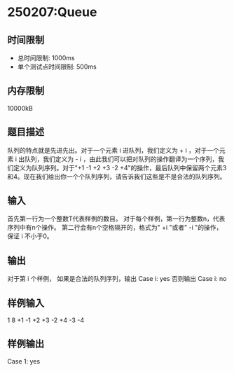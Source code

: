 # 250207:Queue
## 时间限制
- 总时间限制: 1000ms
- 单个测试点时间限制: 500ms  

## 内存限制
10000kB

## 题目描述
队列的特点就是先进先出。对于一个元素 i 进队列，我们定义为 + i ，对于一个元素 i 出队列，我们定义为 - i ，由此我们可以把对队列的操作翻译为一个序列，我们定义为队列序列。对于"+1 -1 +2 +3 -2 +4"的操作，最后队列中保留两个元素3和4。现在我们给出你一个个队列序列，请告诉我们这些是不是合法的队列序列。

## 输入
首先第一行为一个整数T代表样例的数目。
对于每个样例，第一行为整数n，代表序列中有n个操作。
第二行会有n个空格隔开的，格式为" +i "或者" -i "的操作，保证 i 不小于0。

## 输出
对于第 i 个样例，
如果是合法的队列序列，输出
Case i: yes
否则输出
Case i: no

## 样例输入
1
8
+1 -1 +2 +3 -2 +4 -3 -4

## 样例输出
Case 1: yes